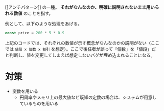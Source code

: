 [[アンチパターン]] の一種。
**それがなんなのか、明確に説明されないまま用いられる数値** のことを指す。

例として、以下のような処理をあげる。
```js
const price = 200 * 5 * 0.9
```

上記のコードでは、それぞれの数値が示す概念がなんなのかの説明がない（ここでは `値段 x 個数 x 割引` を想定）。ここで後任者が誤って「個数」を「値段」だと判断し、値を変更してしまえば想定しないバグが埋め込まれることになる。

# 対策
- 変数を用いる
	- 円周率やメモリ上の最大値など既知の定数の場合は、システムが用意しているものを用いる